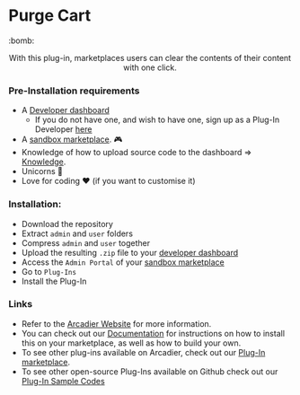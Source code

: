 <h1>Purge Cart</h1>
:bomb:
<p align="center">With this plug-in, marketplaces users can clear the contents of their content with one click.</p>

### Pre-Installation requirements

- A [Developer dashboard](https://dashboard.sandbox.arcadier.io/account/login)
  - If you do not have one, and wish to have one, sign up as a Plug-In Developer [here](http://form.arcadier.com/arcadier/plugin-developer)
- A [sandbox marketplace](https://api.arcadier.com/sandbox-marketplace). :video_game:
- Knowledge of how to upload source code to the dashboard => [Knowledge](https://api.arcadier.com/building-first-plug-in).
- Unicorns :rainbow:
- Love for coding :heart: (if you want to customise it)

### Installation:

- Download the repository
- Extract `admin` and `user` folders
- Compress `admin` and `user` together
- Upload the resulting `.zip` file to your [developer dashboard](https://dashboard.sandbox.arcadier.io/account/login)
- Access the `Admin Portal` of your [sandbox marketplace](https://api.arcadier.com/sandbox-marketplace)
- Go to `Plug-Ins`
- Install the Plug-In

### Links

- Refer to the [Arcadier Website](https://support.arcadier.com/hc/en-us/articles/360033467374) for more information.
- You can check out our [Documentation](https://api.arcadier.com) for instructions on how to install this on your marketplace, as well as how to build your own.
- To see other plug-ins available on Arcadier, check out our [Plug-In marketplace](https://api.arcadier.com/plug-in-marketplace/).
- To see other open-source Plug-Ins available on Github check out our [Plug-In Sample Codes](https://github.com/Arcadier/Plug-In-Sample-Codes)
